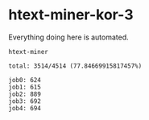 # htext-miner-kor-3

Everything doing here is automated.

```
htext-miner

total: 3514/4514 (77.84669915817457%)

job0: 624
job1: 615
job2: 889
job3: 692
job4: 694
```